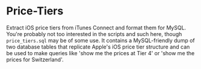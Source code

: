 Price-Tiers
===========

Extract iOS price tiers from iTunes Connect and format them for MySQL. You're 
probably not too interested in the scripts and such here, though 
`price_tiers.sql` may be of some use. It contains a MySQL-friendly dump of two
database tables that replicate Apple's iOS price tier structure and can be used
to make queries like 'show me the prices at Tier 4' or 'show me the prices for
Switzerland'.
